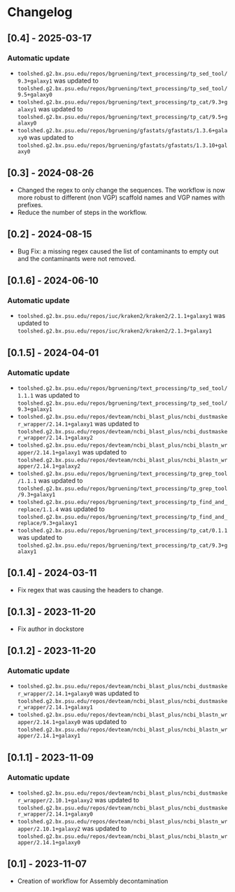 # Changelog

## [0.4] - 2025-03-17

### Automatic update
- `toolshed.g2.bx.psu.edu/repos/bgruening/text_processing/tp_sed_tool/9.3+galaxy1` was updated to `toolshed.g2.bx.psu.edu/repos/bgruening/text_processing/tp_sed_tool/9.5+galaxy0`
- `toolshed.g2.bx.psu.edu/repos/bgruening/text_processing/tp_cat/9.3+galaxy1` was updated to `toolshed.g2.bx.psu.edu/repos/bgruening/text_processing/tp_cat/9.5+galaxy0`
- `toolshed.g2.bx.psu.edu/repos/bgruening/gfastats/gfastats/1.3.6+galaxy0` was updated to `toolshed.g2.bx.psu.edu/repos/bgruening/gfastats/gfastats/1.3.10+galaxy0`

## [0.3] - 2024-08-26

- Changed the regex to only change the sequences. The workflow is now more robust to different (non VGP) scaffold names and VGP names with prefixes. 
- Reduce the number of steps in the workflow. 

## [0.2] - 2024-08-15

- Bug Fix: a missing regex caused the list of contaminants to empty out and the contaminants were not removed. 

## [0.1.6] - 2024-06-10

### Automatic update
- `toolshed.g2.bx.psu.edu/repos/iuc/kraken2/kraken2/2.1.1+galaxy1` was updated to `toolshed.g2.bx.psu.edu/repos/iuc/kraken2/kraken2/2.1.3+galaxy1`

## [0.1.5] - 2024-04-01

### Automatic update
- `toolshed.g2.bx.psu.edu/repos/bgruening/text_processing/tp_sed_tool/1.1.1` was updated to `toolshed.g2.bx.psu.edu/repos/bgruening/text_processing/tp_sed_tool/9.3+galaxy1`
- `toolshed.g2.bx.psu.edu/repos/devteam/ncbi_blast_plus/ncbi_dustmasker_wrapper/2.14.1+galaxy1` was updated to `toolshed.g2.bx.psu.edu/repos/devteam/ncbi_blast_plus/ncbi_dustmasker_wrapper/2.14.1+galaxy2`
- `toolshed.g2.bx.psu.edu/repos/devteam/ncbi_blast_plus/ncbi_blastn_wrapper/2.14.1+galaxy1` was updated to `toolshed.g2.bx.psu.edu/repos/devteam/ncbi_blast_plus/ncbi_blastn_wrapper/2.14.1+galaxy2`
- `toolshed.g2.bx.psu.edu/repos/bgruening/text_processing/tp_grep_tool/1.1.1` was updated to `toolshed.g2.bx.psu.edu/repos/bgruening/text_processing/tp_grep_tool/9.3+galaxy1`
- `toolshed.g2.bx.psu.edu/repos/bgruening/text_processing/tp_find_and_replace/1.1.4` was updated to `toolshed.g2.bx.psu.edu/repos/bgruening/text_processing/tp_find_and_replace/9.3+galaxy1`
- `toolshed.g2.bx.psu.edu/repos/bgruening/text_processing/tp_cat/0.1.1` was updated to `toolshed.g2.bx.psu.edu/repos/bgruening/text_processing/tp_cat/9.3+galaxy1`


## [0.1.4] - 2024-03-11

- Fix regex that was causing the headers to change. 


## [0.1.3] - 2023-11-20

- Fix author in dockstore

## [0.1.2] - 2023-11-20

### Automatic update
- `toolshed.g2.bx.psu.edu/repos/devteam/ncbi_blast_plus/ncbi_dustmasker_wrapper/2.14.1+galaxy0` was updated to `toolshed.g2.bx.psu.edu/repos/devteam/ncbi_blast_plus/ncbi_dustmasker_wrapper/2.14.1+galaxy1`
- `toolshed.g2.bx.psu.edu/repos/devteam/ncbi_blast_plus/ncbi_blastn_wrapper/2.14.1+galaxy0` was updated to `toolshed.g2.bx.psu.edu/repos/devteam/ncbi_blast_plus/ncbi_blastn_wrapper/2.14.1+galaxy1`

## [0.1.1] - 2023-11-09

### Automatic update
- `toolshed.g2.bx.psu.edu/repos/devteam/ncbi_blast_plus/ncbi_dustmasker_wrapper/2.10.1+galaxy2` was updated to `toolshed.g2.bx.psu.edu/repos/devteam/ncbi_blast_plus/ncbi_dustmasker_wrapper/2.14.1+galaxy0`
- `toolshed.g2.bx.psu.edu/repos/devteam/ncbi_blast_plus/ncbi_blastn_wrapper/2.10.1+galaxy2` was updated to `toolshed.g2.bx.psu.edu/repos/devteam/ncbi_blast_plus/ncbi_blastn_wrapper/2.14.1+galaxy0`

## [0.1] - 2023-11-07

- Creation of workflow for Assembly decontamination
